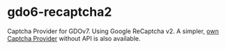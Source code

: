 # gdo6-recaptcha2

Captcha Provider for GDOv7. Using Google ReCaptcha v2.
A simpler, [own Captcha Provider](https://github.com/gizmore/phpgdo-captcha) without API is also available.
